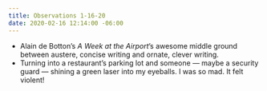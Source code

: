 ```yaml
---
title: Observations 1-16-20
date: 2020-02-16 12:14:00 -06:00
---
```


- Alain de Botton’s *A Week at the Airport*’s awesome middle ground between austere, concise writing and ornate, clever writing.
- Turning into a restaurant’s parking lot and someone — maybe a security guard — shining a green laser into my eyeballs. I was so mad. It felt violent!
